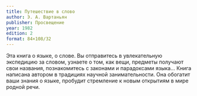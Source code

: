 ```yaml
---
title: Путешествие в слово
author: Э. А. Вартаньян
publisher: Просвещение
year: 1982
edition: 2
format: 84×108/32
---
```


Эта книга о языке, о слове. Вы отправитесь в увлекательную экспедицию за словом, узнаете о том, как вещи, предметы получают свои названия, познакомитесь с законами и парадоксами языка…
Книга написана автором в традициях научной занимательности. Она обогатит ваши знания о языке, пробудит стремление к новым открытиям в мире родной речи.
